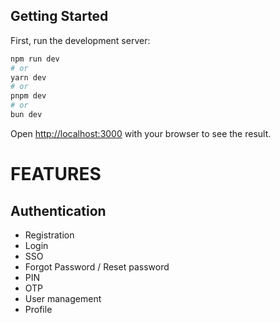 ## Getting Started

First, run the development server:

```bash
npm run dev
# or
yarn dev
# or
pnpm dev
# or
bun dev
```

Open [http://localhost:3000](http://localhost:3000) with your browser to see the result.

# FEATURES

## Authentication

-   Registration
-   Login
-   SSO
-   Forgot Password / Reset password
-   PIN
-   OTP
-   User management
-   Profile
